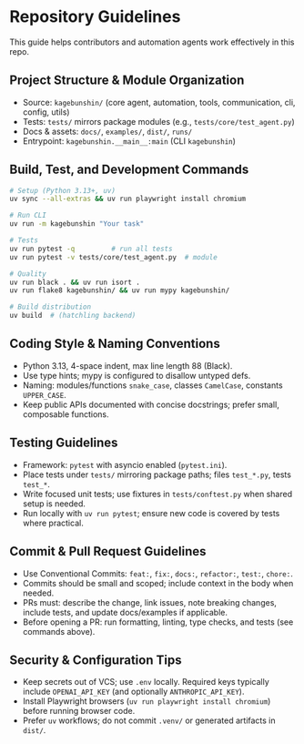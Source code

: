 # Repository Guidelines

This guide helps contributors and automation agents work effectively in this repo.

## Project Structure & Module Organization
- Source: `kagebunshin/` (core agent, automation, tools, communication, cli, config, utils)
- Tests: `tests/` mirrors package modules (e.g., `tests/core/test_agent.py`)
- Docs & assets: `docs/`, `examples/`, `dist/`, `runs/`
- Entrypoint: `kagebunshin.__main__:main` (CLI `kagebunshin`)

## Build, Test, and Development Commands
```bash
# Setup (Python 3.13+, uv)
uv sync --all-extras && uv run playwright install chromium

# Run CLI
uv run -m kagebunshin "Your task"

# Tests
uv run pytest -q         # run all tests
uv run pytest -v tests/core/test_agent.py  # module

# Quality
uv run black . && uv run isort .
uv run flake8 kagebunshin/ && uv run mypy kagebunshin/

# Build distribution
uv build  # (hatchling backend)
```

## Coding Style & Naming Conventions
- Python 3.13, 4-space indent, max line length 88 (Black).
- Use type hints; mypy is configured to disallow untyped defs.
- Naming: modules/functions `snake_case`, classes `CamelCase`, constants `UPPER_CASE`.
- Keep public APIs documented with concise docstrings; prefer small, composable functions.

## Testing Guidelines
- Framework: `pytest` with asyncio enabled (`pytest.ini`).
- Place tests under `tests/` mirroring package paths; files `test_*.py`, tests `test_*`.
- Write focused unit tests; use fixtures in `tests/conftest.py` when shared setup is needed.
- Run locally with `uv run pytest`; ensure new code is covered by tests where practical.

## Commit & Pull Request Guidelines
- Use Conventional Commits: `feat:`, `fix:`, `docs:`, `refactor:`, `test:`, `chore:`.
- Commits should be small and scoped; include context in the body when needed.
- PRs must: describe the change, link issues, note breaking changes, include tests, and update docs/examples if applicable.
- Before opening a PR: run formatting, linting, type checks, and tests (see commands above).

## Security & Configuration Tips
- Keep secrets out of VCS; use `.env` locally. Required keys typically include `OPENAI_API_KEY` (and optionally `ANTHROPIC_API_KEY`).
- Install Playwright browsers (`uv run playwright install chromium`) before running browser code.
- Prefer `uv` workflows; do not commit `.venv/` or generated artifacts in `dist/`.


